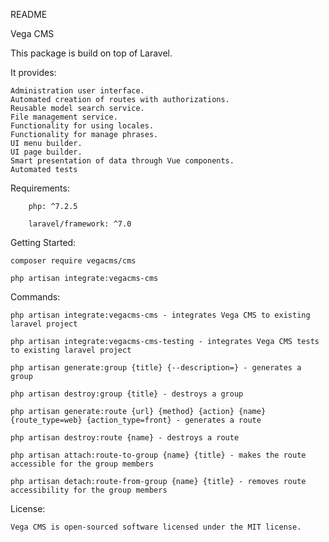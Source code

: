 
README

Vega CMS

This package is build on top of Laravel. 

It provides:

    Administration user interface.
    Automated creation of routes with authorizations.
    Reusable model search service.
    File management service.
    Functionality for using locales.
    Functionality for manage phrases.
    UI menu builder.
    UI page builder.
    Smart presentation of data through Vue components.
    Automated tests
    
Requirements:

        php: ^7.2.5

        laravel/framework: ^7.0

Getting Started: 

    composer require vegacms/cms
 
    php artisan integrate:vegacms-cms

Commands:

    php artisan integrate:vegacms-cms - integrates Vega CMS to existing laravel project 
    
    php artisan integrate:vegacms-cms-testing - integrates Vega CMS tests to existing laravel project

    php artisan generate:group {title} {--description=} - generates a group

    php artisan destroy:group {title} - destroys a group

    php artisan generate:route {url} {method} {action} {name} {route_type=web} {action_type=front} - generates a route

    php artisan destroy:route {name} - destroys a route

    php artisan attach:route-to-group {name} {title} - makes the route accessible for the group members

    php artisan detach:route-from-group {name} {title} - removes route accessibility for the group members

License:

    Vega CMS is open-sourced software licensed under the MIT license.
